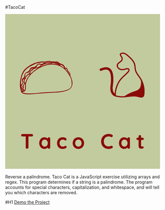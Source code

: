 #TacoCat

![Taco Cat](./img/TacoCat.png)

Reverse a palindrome. Taco Cat is a JavaScript exercise utilizing arrays and regex. This program
determines if a string is a palindrome. The program accounts for special characters, capitalization, and whitespace,
and will tell you which characters are removed.

#H1
[Demo the Project](nickseyler-tacocat.netlify.app)